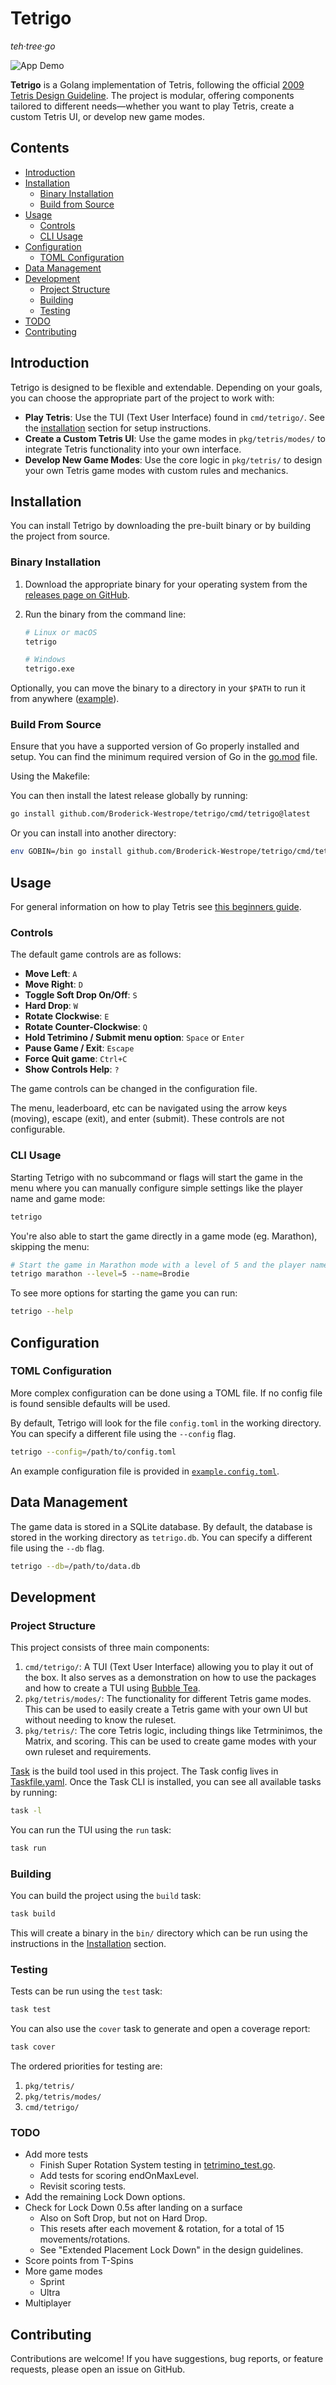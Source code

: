 # Tetrigo

*teh·tree·go*

![App Demo](./docs/readme-demo.gif)

**Tetrigo** is a Golang implementation of Tetris, following the official [2009 Tetris Design Guideline](./docs/2009-Tetris-Design-Guideline.pdf). The project is modular, offering components tailored to different needs—whether you want to play Tetris, create a custom Tetris UI, or develop new game modes.

## Contents

- [Introduction](#introduction)
- [Installation](#installation)
  - [Binary Installation](#binary-installation)
  - [Build from Source](#build-from-source)
- [Usage](#usage)
  - [Controls](#controls)
  - [CLI Usage](#cli-usage)
- [Configuration](#configuration)
  - [TOML Configuration](#toml-configuration)
- [Data Management](#data-management)
- [Development](#development)
  - [Project Structure](#project-structure)
  - [Building](#building)
  - [Testing](#testing)
- [TODO](#todo)
- [Contributing](#contributing)

## Introduction

Tetrigo is designed to be flexible and extendable. Depending on your goals, you can choose the appropriate part of the project to work with:

- **Play Tetris**: Use the TUI (Text User Interface) found in `cmd/tetrigo/`. See the [installation](#installation) section for setup instructions.
- **Create a Custom Tetris UI**: Use the game modes in `pkg/tetris/modes/` to integrate Tetris functionality into your own interface.
- **Develop New Game Modes**: Use the core logic in `pkg/tetris/` to design your own Tetris game modes with custom rules and mechanics.

## Installation

You can install Tetrigo by downloading the pre-built binary or by building the project from source.

### Binary Installation

1. Download the appropriate binary for your operating system from the [releases page on GitHub](https://github.com/Broderick-Westrope/tetrigo/releases).
2. Run the binary from the command line:

   ```bash
   # Linux or macOS
   tetrigo

   # Windows
   tetrigo.exe

Optionally, you can move the binary to a directory in your `$PATH` to run it from anywhere ([example](https://gist.github.com/nex3/c395b2f8fd4b02068be37c961301caa7)).

### Build From Source

Ensure that you have a supported version of Go properly installed and setup. You can find the minimum required version of Go in the [go.mod](./go.mod) file.

Using the Makefile:

You can then install the latest release globally by running:

```bash
go install github.com/Broderick-Westrope/tetrigo/cmd/tetrigo@latest
```

Or you can install into another directory:

```bash
env GOBIN=/bin go install github.com/Broderick-Westrope/tetrigo/cmd/tetrigo@latest
```

## Usage

For general information on how to play Tetris see [this beginners guide](https://tetris.com/article/33/tetris-tips-for-beginners).

### Controls

The default game controls are as follows:

- **Move Left**: `A`
- **Move Right**: `D`
- **Toggle Soft Drop On/Off**: `S`
- **Hard Drop**: `W`
- **Rotate Clockwise**: `E`
- **Rotate Counter-Clockwise**: `Q`
- **Hold Tetrimino / Submit menu option**: `Space` or `Enter`
- **Pause Game / Exit**: `Escape`
- **Force Quit game**: `Ctrl+C`
- **Show Controls Help**: `?`

The game controls can be changed in the configuration file.

The menu, leaderboard, etc can be navigated using the arrow keys (moving), escape (exit), and enter (submit). These controls are not configurable.

### CLI Usage

Starting Tetrigo with no subcommand or flags will start the game in the menu where you can manually configure simple settings like the player name and game mode:

```bash
tetrigo
```

You're also able to start the game directly in a game mode (eg. Marathon), skipping the menu:

```bash
# Start the game in Marathon mode with a level of 5 and the player name "Brodie"
tetrigo marathon --level=5 --name=Brodie 
```

To see more options for starting the game you can run:

```bash
tetrigo --help
```

## Configuration

### TOML Configuration

More complex configuration can be done using a TOML file. If no config file is found sensible defaults will be used.

By default, Tetrigo will look for the file `config.toml` in the working directory. You can specify a different file using the `--config` flag.

```bash
tetrigo --config=/path/to/config.toml
```

An example configuration file is provided in [`example.config.toml`](./example.config.toml).

## Data Management

The game data is stored in a SQLite database. By default, the database is stored in the working directory as `tetrigo.db`. You can specify a different file using the `--db` flag.

```bash
tetrigo --db=/path/to/data.db
```

## Development

### Project Structure

This project consists of three main components:
1. `cmd/tetrigo/`: A TUI (Text User Interface) allowing you to play it out of the box. It also serves as a demonstration on how to use the packages and how to create a TUI using [Bubble Tea](https://github.com/charmbracelet/bubbletea).
2. `pkg/tetris/modes/`: The functionality for different Tetris game modes. This can be used to easily create a Tetris game with your own UI but without needing to know the ruleset.
3. `pkg/tetris/`: The core Tetris logic, including things like Tetrminimos, the Matrix, and scoring. This can be used to create game modes with your own ruleset and requirements.

[Task](https://taskfile.dev/) is the build tool used in this project. The Task config lives in [Taskfile.yaml](./Taskfile.yaml). Once the Task CLI is installed, you can see all available tasks by running:
```bash
task -l
```

You can run the TUI using the `run` task:
```bash
task run
```

### Building

You can build the project using the `build` task:
```bash
task build
```

This will create a binary in the `bin/` directory which can be run using the instructions in the [Installation](#installation) section.

### Testing

Tests can be run using the `test` task:
```bash
task test
```

You can also use the `cover` task to generate and open a coverage report:
```bash
task cover
```

The ordered priorities for testing are:
1. `pkg/tetris/`
2. `pkg/tetris/modes/`
3. `cmd/tetrigo/`

### TODO

- Add more tests
  - Finish Super Rotation System testing in [tetrimino_test.go](./pkg/tetris/tetrimino_test.go).
  - Add tests for scoring endOnMaxLevel.
  - Revisit scoring tests.
- Add the remaining Lock Down options.
- Check for Lock Down 0.5s after landing on a surface
  - Also on Soft Drop, but not on Hard Drop.
  - This resets after each movement & rotation, for a total of 15 movements/rotations.
  - See "Extended Placement Lock Down" in the design guidelines.
- Score points from T-Spins
- More game modes
  - Sprint
  - Ultra 
- Multiplayer

## Contributing
Contributions are welcome! If you have suggestions, bug reports, or feature requests, please open an issue on GitHub.
